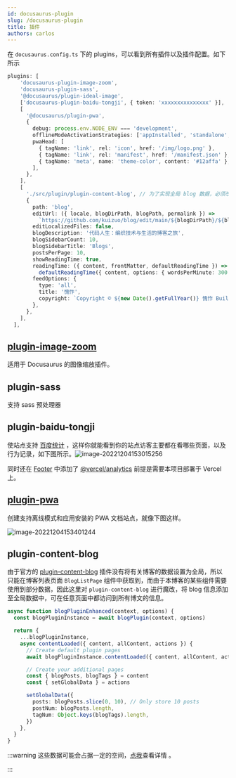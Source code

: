 ```yaml
---
id: docusaurus-plugin
slug: /docusaurus-plugin
title: 插件
authors: carlos
---
```


在 `docusaurus.config.ts` 下的 plugins，可以看到所有插件以及插件配置。如下所示

```typescript title='docusaurus.config.ts' icon='logos:docusaurus'
plugins: [
    'docusaurus-plugin-image-zoom',
    'docusaurus-plugin-sass',
    '@docusaurus/plugin-ideal-image',
    ['docusaurus-plugin-baidu-tongji', { token: 'xxxxxxxxxxxxxxx' }],
    [
      '@docusaurus/plugin-pwa',
      {
        debug: process.env.NODE_ENV === 'development',
        offlineModeActivationStrategies: ['appInstalled', 'standalone', 'queryString'],
        pwaHead: [
          { tagName: 'link', rel: 'icon', href: '/img/logo.png' },
          { tagName: 'link', rel: 'manifest', href: '/manifest.json' },
          { tagName: 'meta', name: 'theme-color', content: '#12affa' },
        ],
      },
    ],
    [
      './src/plugin/plugin-content-blog', // 为了实现全局 blog 数据，必须改写 plugin-content-blog 插件
      {
        path: 'blog',
        editUrl: ({ locale, blogDirPath, blogPath, permalink }) =>
          `https://github.com/kuizuo/blog/edit/main/${blogDirPath}/${blogPath}`,
        editLocalizedFiles: false,
        blogDescription: '代码人生：编织技术与生活的博客之旅',
        blogSidebarCount: 10,
        blogSidebarTitle: 'Blogs',
        postsPerPage: 10,
        showReadingTime: true,
        readingTime: ({ content, frontMatter, defaultReadingTime }) =>
          defaultReadingTime({ content, options: { wordsPerMinute: 300 } }),
        feedOptions: {
          type: 'all',
          title: '愧怍',
          copyright: `Copyright © ${new Date().getFullYear()} 愧怍 Built with Docusaurus.<p><a href="http://beian.miit.gov.cn/" class="footer_lin">${beian}</a></p>`,
        },
      },
    ],
  ],
```

## [plugin-image-zoom](https://github.com/flexanalytics/plugin-image-zoom)

适用于 Docusaurus 的图像缩放插件。

## plugin-sass

支持 sass 预处理器

## plugin-baidu-tongji

使站点支持 [百度统计](https://tongji.baidu.com/web/welcome/login) ，这样你就能看到你的站点访客主要都在看哪些页面，以及行为记录，如下图所示。![image-20221204153015256](https://img.kuizuo.cn/image-20221204153015256.png)

同时还在 [Footer](https://github.com/kuizuo/blog/blob/main/src/theme/Footer/index.tsx#L3) 中添加了 [@vercel/analytics](https://github.com/vercel/analytics) 前提是需要本项目部署于 Vercel 上。

## [plugin-pwa](https://docusaurus.io/zh-CN/docs/api/plugins/@docusaurus/plugin-pwa)

创建支持离线模式和应用安装的 PWA 文档站点，就像下图这样。

![image-20221204153401244](https://img.kuizuo.cn/image-20221204153401244.png)

## plugin-content-blog

由于官方的 [plugin-content-blog](https://docusaurus.io/zh-CN/docs/api/plugins/@docusaurus/plugin-content-blog) 插件没有将有关博客的数据设置为全局，所以只能在博客列表页面 `BlogListPage` 组件中获取到，而由于本博客的某些组件需要使用到部分数据，因此这里对 `plugin-content-blog` 进行魔改，将 blog 信息添加至全局数据中，可在任意页面中都访问到所有博文的信息。

```typescript title='src/plugin/plugin-content-blog.ts'
async function blogPluginEnhanced(context, options) {
  const blogPluginInstance = await blogPlugin(context, options)

  return {
    ...blogPluginInstance,
    async contentLoaded({ content, allContent, actions }) {
      // Create default plugin pages
      await blogPluginInstance.contentLoaded({ content, allContent, actions })

      // Create your additional pages
      const { blogPosts, blogTags } = content
      const { setGlobalData } = actions

      setGlobalData({
        posts: blogPosts.slice(0, 10), // Only store 10 posts
        postNum: blogPosts.length,
        tagNum: Object.keys(blogTags).length,
      })
    },
  }
}
```

:::warning 这些数据可能会占据一定的空间，[点我](https://github.com/facebook/docusaurus/pull/7163#issuecomment-1096780257)查看详情 。

:::
